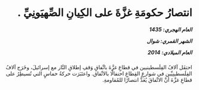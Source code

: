 <h1 dir="rtl">انتصارُ حكومَةِ غزَّةَ على الكِيانِ الصِّهيَونِيِّ .</h1>

<h5 dir="rtl">العام الهجري:  1435

الشهر القمري: شوال

العام الميلادي: 2014</h5>

<p dir="rtl">احتفَل آلافُ الفِلَسطينيين في قطاعِ غزَّةَ باتِّفاقِ وَقفِ إطلاقِ النَّار مع إسرائيلَ، وخَرَج آلافُ الفِلَسطينِيِّين في شوارعِ القِطاعِ احتفالًا بالاتِّفاق. واعتَبَرَت حركةُ حماسٍ التي تُسيطِرُ على قطاعِ غزَّةَ أنَّ الاتِّفاقَ يُعَدُّ انتصارًا للمُقاومةِ.</p></br>
